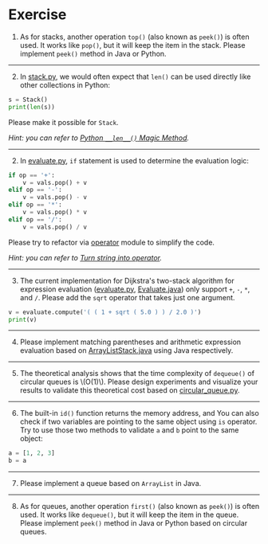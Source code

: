 # Exercise
1. As for stacks, another operation `top()` (also known as `peek()`) is often used. It works like `pop()`, but it will keep the item in the stack. Please implement `peek()` method in Java or Python.

---
2. In [stack.py](https://github.com/ChenZhongPu/data-structure-swufe/tree/master/code/python/stack-queue/stack.py), we would often expect that `len()` can be used directly like other collections in Python:

```python
s = Stack()
print(len(s))
```

Please make it possible for `Stack`.

*Hint: you can refer to [Python `__len__()` Magic Method](https://blog.finxter.com/python-__len__-magic-method/).*

---
2. In [evaluate.py](https://github.com/ChenZhongPu/data-structure-swufe/tree/master/code/python/stack-queue/evaluate.py),  `if` statement is used to determine the evaluation logic:

```python
if op == '+':
    v = vals.pop() + v
elif op == '-':
    v = vals.pop() - v
elif op == '*':
    v = vals.pop() * v
elif op == '/':
    v = vals.pop() / v
```

Please try to refactor via [operator](https://docs.python.org/3/library/operator.html) module to simplify the code. 

*Hint: you can refer to [Turn string into operator](https://stackoverflow.com/questions/1740726/).*

---
3. The current implementation for Dijkstra's two-stack algorithm for expression evaluation ([evaluate.py](https://github.com/ChenZhongPu/data-structure-swufe/tree/master/code/python/stack-queue/evaluate.py), [Evaluate.java]()) only support `+`, `-`, `*`, and `/`. Please add the `sqrt` operator that takes just one argument.

```python
v = evaluate.compute('( ( 1 + sqrt ( 5.0 ) ) / 2.0 )')
print(v)
```

---
4. Please implement matching parentheses and arithmetic expression evaluation based on [ArrayListStack.java](https://github.com/ChenZhongPu/data-structure-swufe/tree/master/code/java/stack-queue/src/main/java/org/swufe/datastructure/ArrayListStack.java) using Java respectively.


---
5. The theoretical analysis shows that the time complexity of `dequeue()` of circular queues is \\(O(1)\\). Please design experiments and visualize your results to validate this theoretical cost based on [circular_queue.py](https://github.com/ChenZhongPu/data-structure-swufe/tree/master/code/python/stack-queue/circular_queue.py).

---
6. The built-in `id()` function returns the memory address, and  You can also check if two variables are pointing to the same object using `is` operator. Try to use those two methods to validate `a` and `b` point to the same object:

```python
a = [1, 2, 3]
b = a
```

---
7. Please implement a queue based on `ArrayList` in Java.

---
8. As for queues, another operation `first()` (also known as `peek()`) is often used. It works like `dequeue()`, but it will keep the item in the queue. Please implement `peek()` method in Java or Python based on circular queues.